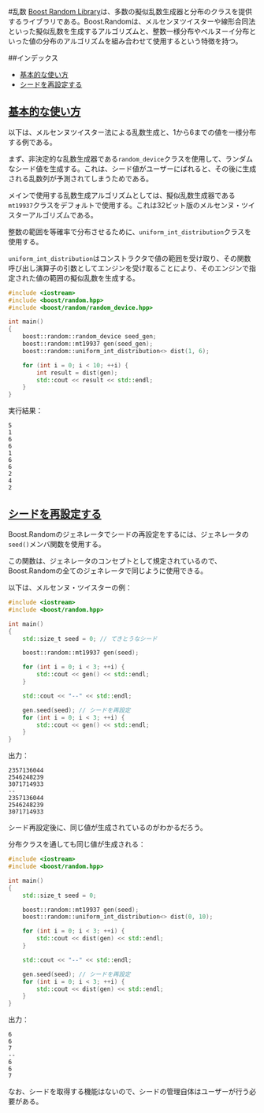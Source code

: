 #乱数
[Boost Random Library](http://www.boost.org/doc/libs/release/doc/html/boost_random.html)は、多数の擬似乱数生成器と分布のクラスを提供するライブラリである。Boost.Randomは、メルセンヌツイスターや線形合同法といった擬似乱数を生成するアルゴリズムと、整数一様分布やベルヌーイ分布といった値の分布のアルゴリズムを組み合わせて使用するという特徴を持つ。


##インデックス
- [基本的な使い方](#basic-usage)
- [シードを再設定する](#set-seed)


## <a name="basic-usage" href="#basic-usage">基本的な使い方</a>
以下は、メルセンヌツイスター法による乱数生成と、1から6までの値を一様分布する例である。

まず、非決定的な乱数生成器である`random_device`クラスを使用して、ランダムなシード値を生成する。これは、シード値がユーザーにばれると、その後に生成される乱数列が予測されてしまうためである。

メインで使用する乱数生成アルゴリズムとしては、擬似乱数生成器である`mt19937`クラスをデフォルトで使用する。これは32ビット版のメルセンヌ・ツイスターアルゴリズムである。

整数の範囲を等確率で分布させるために、`uniform_int_distribution`クラスを使用する。

`uniform_int_distribution`はコンストラクタで値の範囲を受け取り、その関数呼び出し演算子の引数としてエンジンを受け取ることにより、そのエンジンで指定された値の範囲の擬似乱数を生成する。

```cpp
#include <iostream>
#include <boost/random.hpp>
#include <boost/random/random_device.hpp>

int main()
{
    boost::random::random_device seed_gen;
    boost::random::mt19937 gen(seed_gen);
    boost::random::uniform_int_distribution<> dist(1, 6);

    for (int i = 0; i < 10; ++i) {
        int result = dist(gen);
        std::cout << result << std::endl;
    }
}
```

実行結果：
```
5
1
6
6
1
6
6
2
4
2
```

## <a name="set-seed" href="#set-seed">シードを再設定する</a>
Boost.Randomのジェネレータでシードの再設定をするには、ジェネレータの`seed()`メンバ関数を使用する。

この関数は、ジェネレータのコンセプトとして規定されているので、Boost.Randomの全てのジェネレータで同じように使用できる。

以下は、メルセンヌ・ツイスターの例：

```cpp
#include <iostream>
#include <boost/random.hpp>

int main()
{
    std::size_t seed = 0; // てきとうなシード

    boost::random::mt19937 gen(seed);

    for (int i = 0; i < 3; ++i) {
        std::cout << gen() << std::endl;
    }

    std::cout << "--" << std::endl;

    gen.seed(seed); // シードを再設定
    for (int i = 0; i < 3; ++i) {
        std::cout << gen() << std::endl;
    }
}
```

出力：
```
2357136044
2546248239
3071714933
--
2357136044
2546248239
3071714933
```

シード再設定後に、同じ値が生成されているのがわかるだろう。

分布クラスを通しても同じ値が生成される：

```cpp
#include <iostream>
#include <boost/random.hpp>

int main()
{
    std::size_t seed = 0;

    boost::random::mt19937 gen(seed);
    boost::random::uniform_int_distribution<> dist(0, 10);

    for (int i = 0; i < 3; ++i) {
        std::cout << dist(gen) << std::endl;
    }

    std::cout << "--" << std::endl;

    gen.seed(seed); // シードを再設定
    for (int i = 0; i < 3; ++i) {
        std::cout << dist(gen) << std::endl;
    }
}
```

出力：
```
6
6
7
--
6
6
7
```

なお、シードを取得する機能はないので、シードの管理自体はユーザーが行う必要がある。

